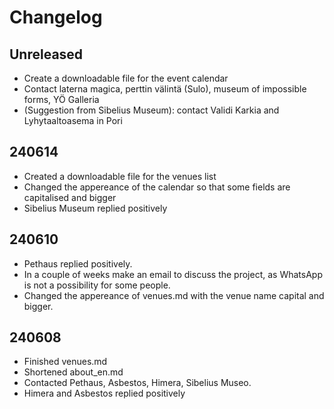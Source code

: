 # Changelog
## Unreleased
- Create a downloadable file for the event calendar
- Contact laterna magica, perttin välintä (Sulo), museum of impossible forms, YÖ Galleria
- (Suggestion from Sibelius Museum): contact Validi Karkia and Lyhytaaltoasema in Pori

## 240614
- Created a downloadable file for the venues list
- Changed the appereance of the calendar so that some fields are capitalised and bigger
- Sibelius Museum replied positively

## 240610
- Pethaus replied positively.
- In a couple of weeks make an email to discuss the project, as WhatsApp is not a possibility for some people.
- Changed the appereance of venues.md with the venue name capital and bigger.

## 240608
- Finished venues.md
- Shortened about_en.md
- Contacted Pethaus, Asbestos, Himera, Sibelius Museo.
- Himera and Asbestos replied positively
